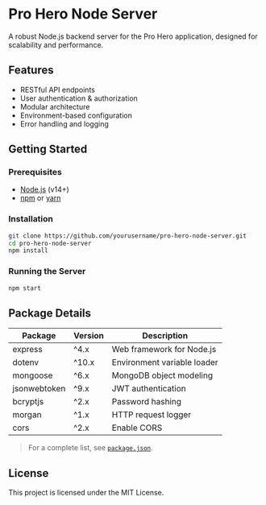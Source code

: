 # Pro Hero Node Server

A robust Node.js backend server for the Pro Hero application, designed for scalability and performance.

## Features

- RESTful API endpoints
- User authentication & authorization
- Modular architecture
- Environment-based configuration
- Error handling and logging

## Getting Started

### Prerequisites

- [Node.js](https://nodejs.org/) (v14+)
- [npm](https://www.npmjs.com/) or [yarn](https://yarnpkg.com/)

### Installation

```bash
git clone https://github.com/yourusername/pro-hero-node-server.git
cd pro-hero-node-server
npm install
```

### Running the Server

```bash
npm start
```

## Package Details

| Package      | Version | Description                 |
| ------------ | ------- | --------------------------- |
| express      | ^4.x    | Web framework for Node.js   |
| dotenv       | ^10.x   | Environment variable loader |
| mongoose     | ^6.x    | MongoDB object modeling     |
| jsonwebtoken | ^9.x    | JWT authentication          |
| bcryptjs     | ^2.x    | Password hashing            |
| morgan       | ^1.x    | HTTP request logger         |
| cors         | ^2.x    | Enable CORS                 |

> For a complete list, see [`package.json`](./package.json).

## License

This project is licensed under the MIT License.

